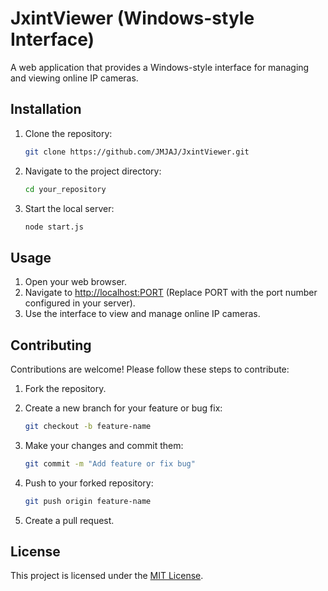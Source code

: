 # JxintViewer (Windows-style Interface)

A web application that provides a Windows-style interface for managing and viewing online IP cameras.

## Installation

1. Clone the repository:

    ```bash
    git clone https://github.com/JMJAJ/JxintViewer.git
    ```

2. Navigate to the project directory:

    ```bash
    cd your_repository
    ```

3. Start the local server:

    ```bash
    node start.js
    ```

## Usage

1. Open your web browser.
2. Navigate to [http://localhost:PORT](http://localhost:PORT) (Replace PORT with the port number configured in your server).
3. Use the interface to view and manage online IP cameras.

## Contributing

Contributions are welcome! Please follow these steps to contribute:

1. Fork the repository.
2. Create a new branch for your feature or bug fix:

    ```bash
    git checkout -b feature-name
    ```

3. Make your changes and commit them:

    ```bash
    git commit -m "Add feature or fix bug"
    ```

4. Push to your forked repository:

    ```bash
    git push origin feature-name
    ```

5. Create a pull request.

## License

This project is licensed under the [MIT License](LICENSE).

